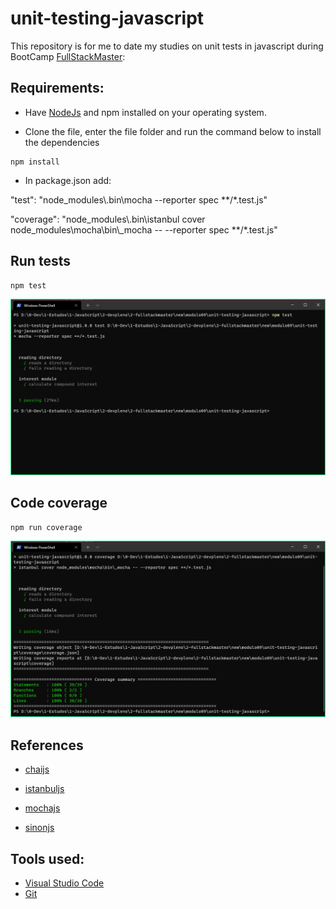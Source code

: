# unit-testing-javascript

This repository is for me to date my studies on unit tests in javascript during BootCamp [FullStackMaster](https://devpleno.com):

## Requirements:

- Have [NodeJs](https://nodejs.org/en/download/) and npm installed on your operating system.

- Clone the file, enter the file folder and run the command below to install the dependencies

```
npm install
```

- In package.json add:

"test": "node_modules\\.bin\\mocha --reporter spec **/*.test.js"

"coverage": "node_modules\\.bin\\istanbul cover node_modules\\mocha\\bin\\_mocha -- --reporter spec **/*.test.js"

## Run tests

```
npm test
```

![](https://github.com/lipegomes/unit-testing-javascript/blob/main/assets/img/npm_test.png)

## Code coverage

```
npm run coverage
```

![](https://github.com/lipegomes/unit-testing-javascript/blob/main/assets/img/npm_run_coverage.png)

## References

- [chaijs](https://www.chaijs.com/)

- [istanbuljs](https://istanbul.js.org/)

- [mochajs](https://mochajs.org/)

- [sinonjs](https://sinonjs.org/)

## Tools used:

- [Visual Studio Code](https://code.visualstudio.com/)
- [Git](https://git-scm.com/)
